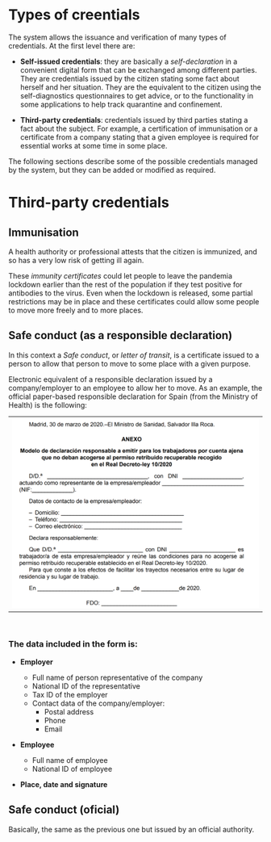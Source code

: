# Types of creentials

The system allows the issuance and verification of many types of credentials.
At the first level there are:

* **Self-issued credentials**: they are basically a *self-declaration* in a convenient digital form that can be exchanged among different parties. They are credentials issued by the citizen stating some fact about herself and her situation. They are the equivalent to the citizen using the self-diagnostics questionnaires to get advice, or to the functionality in some applications to help track quarantine and confinement.

* **Third-party credentials**: credentials issued by third parties stating a fact about the subject. For example, a certification of immunisation or a certificate from a company stating that a given employee is required for essential works at some time in some place.

The following sections describe some of the possible credentials managed by the system, but they can be added or modified as required.

# Third-party credentials

## Immunisation

A health authority or professional attests that the citizen is immunized, and so has a very low risk of getting ill again.

These *immunity certificates* could let people to leave the pandemia lockdown earlier than the rest of the population if they test positive for antibodies to the virus.
Even when the lockdown is released, some partial restrictions may be in place and these certificates could allow some people to move more freely and to more places.

## Safe conduct (as a responsible declaration)

In this context a *Safe conduct*, or *letter of transit*, is a certificate issued to a person to allow that person to move to some place with a given purpose.

Electronic equivalent of a responsible declaration issued by a company/employer to an employee to allow her to move. As an example, the official paper-based responsible declaration for Spain (from the Ministry of Health) is the following:

<table><tr><td>
    <img src="/images/self-declaration-paper.png" width=500/>
</td></tr></table></br>

### The data included in the form is:

* **Employer**
    * Full name of person representative of the company
    * National ID of the representative
    * Tax ID of the employer
    * Contact data of the company/employer:
        * Postal address
        * Phone
        * Email

* **Employee**
    * Full name of employee
    * National ID of employee

* **Place, date and signature**

## Safe conduct (oficial)

Basically, the same as the previous one but issued by an official authority.
